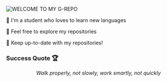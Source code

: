 ![WELCOME TO MY G-REPO](https://user-images.githubusercontent.com/82915997/229525353-055e2581-26aa-401b-8306-914ba742747c.png)

🏮 I'm a student who loves to learn new languages

🏮 Feel free to explore my repositories

🏮 Keep up-to-date with my repositories!

### Success Quote 🏆
*<p style="text-align: center;">Walk properly, not slowly, work smartly, not quickly</p>*
